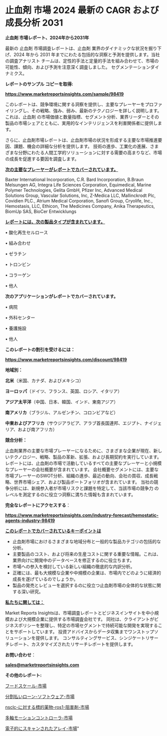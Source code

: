 # 止血剤 市場 2024 最新の CAGR および成長分析 2031

<strong>止血剤 市場レポート、2024年から2031年</strong>

最新の 止血剤 市場調査レポートは、止血剤 業界のダイナミックな状況を掘り下げ、2024 年から 2031 年までにわたる包括的な洞察と予測を提供します。当社の調査アナリスト チームは、定性的手法と定量的手法を組み合わせて、市場の可能性、傾向、および予測を注意深く調査しました。 セグメンテーションダイナミクス。



<strong>レポートのサンプル コピーを取得:</strong> <a href=https://www.marketreportsinsights.com/sample/98419>

<strong><u>https://www.marketreportsinsights.com/sample/98419</u></strong></a>

このレポートは、競争環境に関する洞察を提供し、主要なプレーヤーをプロファイリングし、その戦略、強み、弱み、最新のテクノロジーを詳しく説明します。 これは、止血剤 の市場価値と数量指標、セグメント分析、業界リーダーとその製品の市場シェアとともに、実用的なインテリジェンスを利害関係者に提供します。

さらに、止血剤市場レポートは、止血剤市場の状況を形成する主要な市場推進要因、課題、機会の詳細な分析を提供します。 技術の進歩、工業化の進展、さまざまな分野にわたる人間工学的ソリューションに対する需要の高まりなど、市場の成長を促進する要因を調査します。



<strong><u>次の主要なプレーヤーがレポートでカバーされています。</u></strong>

Baxter International Incorporation, C.R. Bard Incorporation, B.Braun Melsungen AG, Integra Life Sciences Corporation, Equimedical, Marine Polymer Technologies, Gelita GmbH, Pfizer Inc, Advanced Medical Solutions Group, Vascular Solutions, Inc, Z-Medica LLC, Mallinckrodt Plc, Covidien PLC., Atrium Medical Corporation, Sanofi Group, Cryolife, Inc., Hemostasis, LLC, Ethicon, The Medicines Company, Anika Therapeutics, BiomUp SAS, BioCer Entwicklungs



<strong><u><b>レポートには、次の製品タイプが含まれています。</b></u></strong>

• 酸化再生セルロース

• 組み合わせ

• ゼラチン

• トロンビン

• コラーゲン

• 他人



<strong><b>次のアプリケーションがレポートでカバーされています。</b></strong>

• 病院

• 外科センター

• 養護施設

• 他人



<strong><b>このレポートの割引を受けるには：</b></strong><a href=https://www.marketreportsinsights.com/discount/98419>

<strong><u>https://www.marketreportsinsights.com/discount/98419</u></strong></a>



<strong>地域別：</strong>



<strong>北米</strong>（米国、カナダ、およびメキシコ）



<strong>ヨーロッパ</strong>（ドイツ、フランス、英国、ロシア、イタリア）



<strong>アジア太平洋</strong>（中国、日本、韓国、インド、東南アジア）



<strong>南アメリカ</strong>（ブラジル、アルゼンチン、コロンビアなど）



<strong>中東およびアフリカ</strong>（サウジアラビア、アラブ首長国連邦、エジプト、ナイジェリア、および南アフリカ）



<strong>競合分析：</strong>

止血剤業界の主要な市場プレーヤーになるために、さまざまな企業が現在、新しいテクノロジー、戦略、製品の革新、拡張、および長期契約を実行しています。 レポートには、止血剤の市場で活動しているすべての主要なプレーヤーと小規模なプレーヤーの会社概要が含まれています。 会社概要セグメントには、主要な市場プレーヤーのSWOT分析、組織の進歩、最近の動向、会社の買収、成長戦略、世界市場シェア、および製品ポートフォリオが含まれています。 当社の競争分析には、新規参入者が市場リスクと課題を特定して、当該市場の競争力 のレベルを測定するのに役立つ洞察に満ちた情報も含まれています。



<strong>完全なレポートにアクセスする</strong>：

<a href=https://www.marketreportsinsights.com/industry-forecast/hemostatic-agents-industry-98419>

<strong><u>https://www.marketreportsinsights.com/industry-forecast/hemostatic-agents-industry-98419</u></strong></a>



<strong><u><b>このレポートでカバーされているキーポイントは</b></u></strong>
<ul>
  <li>止血剤市場におけるさまざまな地域分布と一般的な製品カテゴリの包括的な分析。</li>
  <li>主要製品のコスト、および将来の生産コストに関する重要な情報。これは、業界向けに開発中のデータベースを修正するのに役立ちます。</li>
  <li>市場への参入を検討している新しい組織の徹底的な内訳分析。</li>
  <li>正確には、最も大規模な企業や中規模の企業は、市場内でどのように経済的成長を遂げているのでしょうか。</li>
  <li>製品の発売とレビューを選択するのに役立つ止血剤市場の全体的な状態に関する深い研究。</li>
</ul>


<strong><u><b>私たちに関しては：</b></u></strong>

Market Reports Insightsは、市場調査レポートとビジネスインサイトを中小規模および大規模企業に提供する市場調査会社です。 同社は、クライアントがビジネスポリシーを整理し、特定の市場セグメントで持続可能な開発を実現することをサポートしています。 投資アドバイスからデータ収集までワンストップソリューションを提供します。 コンサルティングサービス、シンジケートリサーチレポート、カスタマイズされたリサーチレポートを提供します。



<strong><b>お問い合わせ</b></strong>：

<a href=mailto:sales@marketreportsinsights.com>

<strong><u>sales@marketreportsinsights.com</u></strong></a>



<strong>その他のレポート:</strong>

<a href=https://www.linkedin.com/pulse/フードスケール-市場-2023-総合分析と事業成長戦略-2030-pr-news-hub-ypalf/>フードスケール-市場</a>

<a href=https://www.linkedin.com/pulse/分割払いローン-ソフトウェア-市場-2023-総利益と主要ベンダー-2030-bye1f/>分割払いローン-ソフトウェア-市場</a>

<a href=https://www.linkedin.com/pulse/nsclc-に対する標的薬物-ros1-阻害剤-市場-2023-年のダイナミクスとビジネストレンド-wasbf/>nsclc-に対する標的薬物-ros1-阻害剤-市場</a>

<a href=https://www.linkedin.com/pulse/多軸モーションコントローラ-市場-2030-年までの需要に焦点を当てた-qpdmc/>多軸モーションコントローラ-市場</a>

<a href=https://www.linkedin.com/pulse/電子的にスキャンされたアレイ-市場-2023-年のダイナミクスとビジネストレンド-2030-pr-news-hub-zvwmf/>電子的にスキャンされたアレイ-市場</a>"
